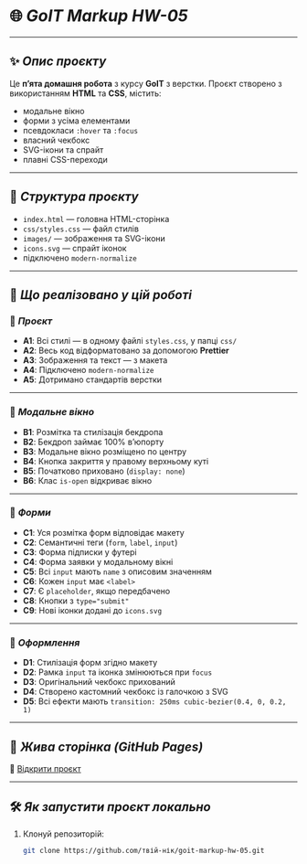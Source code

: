 # 🌐 _GoIT Markup HW-05_

---

## ✨ _Опис проєкту_

Це **п’ята домашня робота** з курсу **GoIT** з верстки. Проєкт створено з використанням **HTML** та **CSS**, містить:

- модальне вікно
- форми з усіма елементами
- псевдокласи `:hover` та `:focus`
- власний чекбокс
- SVG-ікони та спрайт
- плавні CSS-переходи

---

## 📁 _Структура проєкту_

- `index.html` — головна HTML-сторінка
- `css/styles.css` — файл стилів
- `images/` — зображення та SVG-ікони
- `icons.svg` — спрайт іконок
- підключено `modern-normalize`

---

## 📌 _Що реалізовано у цій роботі_

### 🔸 _Проєкт_

- **A1**: Всі стилі — в одному файлі `styles.css`, у папці `css/`
- **A2**: Весь код відформатовано за допомогою **Prettier**
- **A3**: Зображення та текст — з макета
- **A4**: Підключено `modern-normalize`
- **A5**: Дотримано стандартів верстки

---

### 🔸 _Модальне вікно_

- **B1**: Розмітка та стилізація бекдропа
- **B2**: Бекдроп займає 100% в’юпорту
- **B3**: Модальне вікно розміщено по центру
- **B4**: Кнопка закриття у правому верхньому куті
- **B5**: Початково приховано (`display: none`)
- **B6**: Клас `is-open` відкриває вікно

---

### 🔸 _Форми_

- **C1**: Уся розмітка форм відповідає макету
- **C2**: Семантичні теги (`form`, `label`, `input`)
- **C3**: Форма підписки у футері
- **C4**: Форма заявки у модальному вікні
- **C5**: Всі `input` мають `name` з описовим значенням
- **C6**: Кожен `input` має `<label>`
- **C7**: Є `placeholder`, якщо передбачено
- **C8**: Кнопки з `type="submit"`
- **C9**: Нові іконки додані до `icons.svg`

---

### 🔸 _Оформлення_

- **D1**: Стилізація форм згідно макету
- **D2**: Рамка `input` та іконка змінюються при `focus`
- **D3**: Оригінальний чекбокс прихований
- **D4**: Створено кастомний чекбокс із галочкою з SVG
- **D5**: Всі ефекти мають `transition: 250ms cubic-bezier(0.4, 0, 0.2, 1)`

---

## 🚀 _Жива сторінка (GitHub Pages)_

🔗 [Відкрити проєкт](https://github.com/**твій-нік**/goit-markup-hw-05/)

---

## 🛠️ _Як запустити проєкт локально_

1. Клонуй репозиторій:
   ```bash
   git clone https://github.com/твій-нік/goit-markup-hw-05.git
   ```

